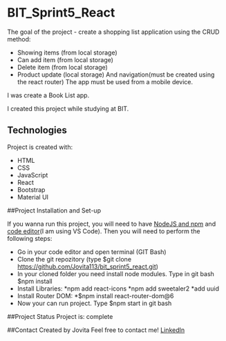 # BIT_Sprint5_React

The goal of the project - create a shopping list application using the CRUD method:
- Showing items (from local storage)
- Can add item (from local storage)
- Delete item (from local storage)
- Product update (local storage)
And navigation(must be created using the react router)
The app must be used from a mobile device.

I was create a Book List app.

I created this project while studying at BIT.


## Technologies
Project is created with:
* HTML
* CSS
* JavaScript
* React
* Bootstrap
* Material UI


##Project Installation and Set-up

If you wanna run this project, you will need to have [NodeJS and npm](https://nodejs.org/en/) and [code editor](https://code.visualstudio.com/)(I am using VS Code).
Then you will need to perform the following steps:

- Go in your code editor and open terminal (GIT Bash)
- Clone the git repozitory (type $git clone https://github.com/Jovita113/bit_sprint5_react.git)
- In your cloned folder you need install node modules. Type in git bash  $npm install 
- Install Libraries:
    *npm add react-icons
    *npm add sweetaler2
    *add uuid
- Install Router DOM:
    *$npm install react-router-dom@6
- Now your can run project. Type $npm start in git bash

##Project Status
Project is: complete

##Contact
Created by Jovita Feel free to contact me! [LinkedIn](https://linkedin.com/in/jovita-s-496773219)

 